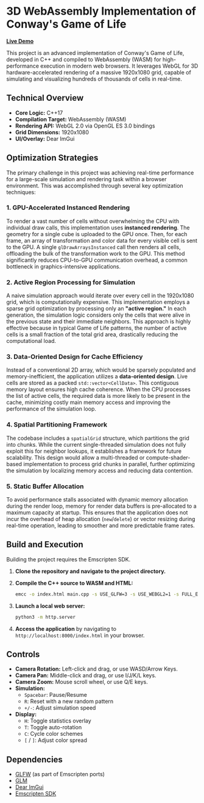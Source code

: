 # 3D WebAssembly Implementation of Conway's Game of Life

[**Live Demo**](https://kingrekter.github.io/game_of_life_3d_wasm_webgl/)

This project is an advanced implementation of Conway's Game of Life, developed in C++ and compiled to WebAssembly (WASM) for high-performance execution in modern web browsers. It leverages WebGL for 3D hardware-accelerated rendering of a massive 1920x1080 grid, capable of simulating and visualizing hundreds of thousands of cells in real-time.

## Technical Overview

- **Core Logic:** C++17
- **Compilation Target:** WebAssembly (WASM)
- **Rendering API:** WebGL 2.0 via OpenGL ES 3.0 bindings
- **Grid Dimensions:** 1920x1080
- **UI/Overlay:** Dear ImGui

## Optimization Strategies

The primary challenge in this project was achieving real-time performance for a large-scale simulation and rendering task within a browser environment. This was accomplished through several key optimization techniques:

### 1. GPU-Accelerated Instanced Rendering

To render a vast number of cells without overwhelming the CPU with individual draw calls, this implementation uses **instanced rendering**. The geometry for a single cube is uploaded to the GPU once. Then, for each frame, an array of transformation and color data for every visible cell is sent to the GPU. A single `glDrawArraysInstanced` call then renders all cells, offloading the bulk of the transformation work to the GPU. This method significantly reduces CPU-to-GPU communication overhead, a common bottleneck in graphics-intensive applications.

### 2. Active Region Processing for Simulation

A naive simulation approach would iterate over every cell in the 1920x1080 grid, which is computationally expensive. This implementation employs a sparse grid optimization by processing only an **"active region."** In each generation, the simulation logic considers only the cells that were alive in the previous state and their immediate neighbors. This approach is highly effective because in typical Game of Life patterns, the number of active cells is a small fraction of the total grid area, drastically reducing the computational load.

### 3. Data-Oriented Design for Cache Efficiency

Instead of a conventional 2D array, which would be sparsely populated and memory-inefficient, the application utilizes a **data-oriented design**. Live cells are stored as a packed `std::vector<CellData>`. This contiguous memory layout ensures high cache coherence. When the CPU processes the list of active cells, the required data is more likely to be present in the cache, minimizing costly main memory access and improving the performance of the simulation loop.

### 4. Spatial Partitioning Framework

The codebase includes a `spatialGrid` structure, which partitions the grid into chunks. While the current single-threaded simulation does not fully exploit this for neighbor lookups, it establishes a framework for future scalability. This design would allow a multi-threaded or compute-shader-based implementation to process grid chunks in parallel, further optimizing the simulation by localizing memory access and reducing data contention.

### 5. Static Buffer Allocation

To avoid performance stalls associated with dynamic memory allocation during the render loop, memory for render data buffers is pre-allocated to a maximum capacity at startup. This ensures that the application does not incur the overhead of heap allocation (`new`/`delete`) or vector resizing during real-time operation, leading to smoother and more predictable frame rates.

## Build and Execution

Building the project requires the Emscripten SDK.

1.  **Clone the repository and navigate to the project directory.**

2.  **Compile the C++ source to WASM and HTML:**
    ```bash
    emcc -o index.html main.cpp -s USE_GLFW=3 -s USE_WEBGL2=1 -s FULL_ES3=1 -s ALLOW_MEMORY_GROWTH=1 -s ASYNCIFY -O3 -std=c++17 -Ilib
    ```

3.  **Launch a local web server:**
    ```bash
    python3 -m http.server
    ```

4.  **Access the application** by navigating to `http://localhost:8000/index.html` in your browser.

## Controls

*   **Camera Rotation:** Left-click and drag, or use WASD/Arrow Keys.
*   **Camera Pan:** Middle-click and drag, or use I/J/K/L keys.
*   **Camera Zoom:** Mouse scroll wheel, or use Q/E keys.
*   **Simulation:**
    *   `Spacebar`: Pause/Resume
    *   `R`: Reset with a new random pattern
    *   `+/-`: Adjust simulation speed
*   **Display:**
    *   `H`: Toggle statistics overlay
    *   `T`: Toggle auto-rotation
    *   `C`: Cycle color schemes
    *   `[` / `]`: Adjust color spread

## Dependencies

- [GLFW](https://www.glfw.org/) (as part of Emscripten ports)
- [GLM](https://glm.g-truc.net/0.9.9/index.html)
- [Dear ImGui](https://github.com/ocornut/imgui)
- [Emscripten SDK](https://emscripten.org/)